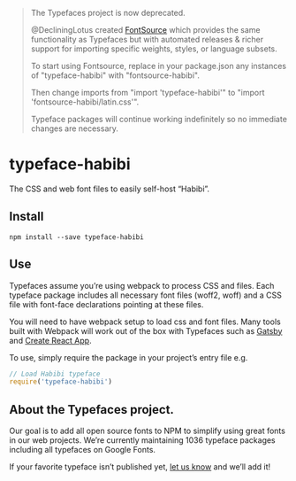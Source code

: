 >The Typefaces project is now deprecated.
>
>@DecliningLotus created
[FontSource](https://github.com/fontsource/fontsource) which provides the
same functionality as Typefaces but with automated releases & richer
support for importing specific weights, styles, or language subsets.
>
>To start using Fontsource, replace in your package.json any instances of
"typeface-habibi" with "fontsource-habibi".
>
> Then change imports from "import 'typeface-habibi'" to "import 'fontsource-habibi/latin.css'".
>
>Typeface packages will continue working indefinitely so no immediate
>changes are necessary.

# typeface-habibi

The CSS and web font files to easily self-host “Habibi”.

## Install

`npm install --save typeface-habibi`

## Use

Typefaces assume you’re using webpack to process CSS and files. Each typeface
package includes all necessary font files (woff2, woff) and a CSS file with
font-face declarations pointing at these files.

You will need to have webpack setup to load css and font files. Many tools built
with Webpack will work out of the box with Typefaces such as [Gatsby](https://github.com/gatsbyjs/gatsby)
and [Create React App](https://github.com/facebookincubator/create-react-app).

To use, simply require the package in your project’s entry file e.g.

```javascript
// Load Habibi typeface
require('typeface-habibi')
```

## About the Typefaces project.

Our goal is to add all open source fonts to NPM to simplify using great fonts in
our web projects. We’re currently maintaining 1036 typeface packages
including all typefaces on Google Fonts.

If your favorite typeface isn’t published yet, [let us know](https://github.com/KyleAMathews/typefaces)
and we’ll add it!
